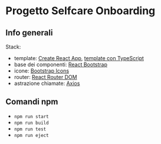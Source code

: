 # Progetto Selfcare Onboarding

## Info generali
Stack:
- template: [Create React App](https://github.com/facebook/create-react-app), [template con TypeScript](https://create-react-app.dev/docs/adding-typescript/)
- base dei componenti: [React Bootstrap](https://react-bootstrap.github.io)
- icone: [Bootstrap Icons](https://icons.getbootstrap.com)
- router: [React Router DOM](https://reactrouter.com/web)
- astrazione chiamate: [Axios](https://axios-http.com)

## Comandi npm
- `npm run start`
- `npm run build`
- `npm run test`
- `npm run eject`
